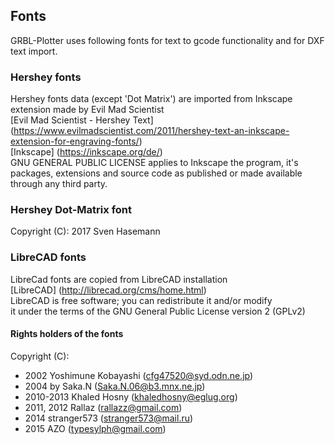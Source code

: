 ## Fonts
GRBL-Plotter uses following fonts for text to gcode functionality and for DXF text import.  
  
### Hershey fonts   
Hershey fonts data (except 'Dot Matrix') are imported from Inkscape extension made by Evil Mad Scientist  
[Evil Mad Scientist - Hershey Text] (https://www.evilmadscientist.com/2011/hershey-text-an-inkscape-extension-for-engraving-fonts/)  
[Inkscape] (https://inkscape.org/de/)  
GNU GENERAL PUBLIC LICENSE applies to Inkscape the program, it's packages, extensions and source code as published or made available through any third party.  
  
### Hershey Dot-Matrix font
Copyright (C): 2017 Sven Hasemann  
  
### LibreCAD fonts
LibreCad fonts are copied from LibreCAD installation   
[LibreCAD] (http://librecad.org/cms/home.html)  
LibreCAD is free software; you can redistribute it and/or modify  
it under the terms of the GNU General Public License version 2 (GPLv2)  
  
#### Rights holders of the fonts ####  
Copyright (C):  
- 2002 Yoshimune Kobayashi (cfg47520@syd.odn.ne.jp)  
- 2004 by Saka.N (Saka.N.06@b3.mnx.ne.jp)  
- 2010-2013 Khaled Hosny (khaledhosny@eglug.org)  
- 2011, 2012 Rallaz (rallazz@gmail.com)  
- 2014 stranger573 (stranger573@mail.ru)  
- 2015 AZO (typesylph@gmail.com)  
